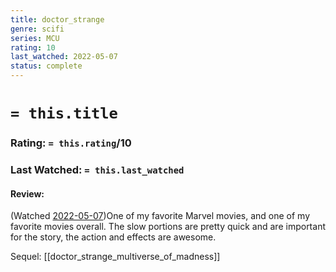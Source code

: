 ```yaml
---
title: doctor_strange
genre: scifi
series: MCU
rating: 10
last_watched: 2022-05-07
status: complete
---
```

# `= this.title`
### Rating: `= this.rating`/10
### Last Watched: `= this.last_watched`

#### Review:

(Watched [2022-05-07](../../Daily_Notes/2022-05-07.md))One of my favorite Marvel movies, and one of my favorite movies overall.
The slow portions are pretty quick and are important for the story, the action and effects are awesome.

Sequel: [[doctor_strange_multiverse_of_madness]]
